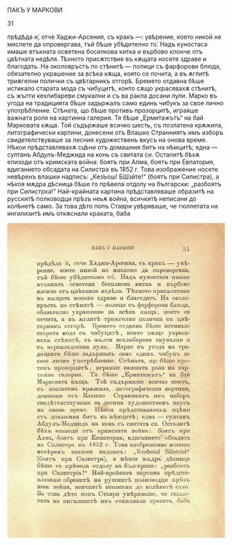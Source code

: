 ﻿ПАКЪ У МАРКОВИ

31

прѣдѣда и́, отче Хаджи-Арсения, съ кракъ —: увѣрение, което никой не мислете да опровергава, тъй бѣше убѣдително то́. Надъ куностаса имаше втъкната осветена босилкова китка и върбово клонче отъ цвѣтната недѣля. Тѣхното присѫтствие въ кѫщата носете здраве и благодать. На околовръстъ по стѣнитѣ — полици съ фарфорови блюда, обязателно украшение за всѣка кѫща, която се почита, а въ ѫглитѣ триѫгелни полички съ цвѣтарникъ отгорѣ. Бремето отдавна бѣше истикало старата мода съ чибуцитѣ, конто сѫщо украсявахѫ стѣнитѣ, съ жълти кехлибареви смукални и съ ва ракла досани лули. Марко въ угода на традицията бѣше задържалъ само единъ чибукъ за свое лично употрѣбление. Стѣната, що бѣше противъ прозорцитѣ, играяше важната роля на картинна галерия. Тя бѣше „Ермитажътъ“ на бай Марковата кѫща. Той съдържаше всичко шесть, съ позлатена крѫжила, литографически картини, донесени отъ Влашко Странниятъ имъ изборъ свидетелствуваше за лесния художественъ вкусъ на онова време. Нѣкои прѣдставлявахѫ сцѣни отъ домашния битъ на нѣмцитѣ; една — султанъ Абдулъ-Меджида на конь съ свитата си. Осталитѣ бѣхѫ епизоди отъ кримската война: боятъ при Алма, боятъ при Евпатория, вдиганието обсадата на Силистра въ 1852 г. Това изображение носете невѣренъ влашки надписъ: „КезЬош! БШзйте!“ (боятъ при Силистра), а нѣкоя мѫдра дѣсница бѣше го прѣвела отдолу на български: „разбоятъ при Силистрха!“ Най-крайната картина прѣдставляваше образитѣ на русскитѣ полководци прѣзъ неьѫ война, всичкитѣ неписани до колѣнетѣ само. За това дѣто попъ Ставри увѣряваше, че гюллетата на ингилизитѣ имъ откѫснали краката, баба

![original](images/042.jpg)

